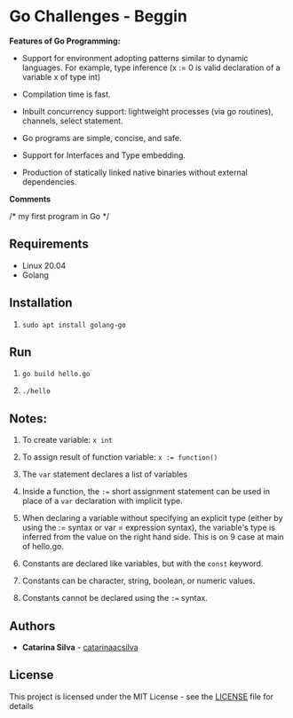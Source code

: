 # Go Challenges - Beggin

**Features of Go Programming:**

- Support for environment adopting patterns similar to dynamic languages. For example, type inference (x := 0 is valid declaration of a variable x of type int)

- Compilation time is fast.

- Inbuilt concurrency support: lightweight processes (via go routines), channels, select statement.

- Go programs are simple, concise, and safe.

- Support for Interfaces and Type embedding.

- Production of statically linked native binaries without external dependencies.

**Comments**

/* my first program in Go */


## Requirements

- Linux 20.04
- Golang

## Installation

1. `sudo apt install golang-go`

## Run

1. `go build hello.go`

2. `./hello`

## Notes:

1. To create variable: `x int`

2. To assign result of function variable: `x := function()`

3. The `var` statement declares a list of variables

4. Inside a function, the `:=` short assignment statement can be used in place of a `var` declaration with implicit type. 

5. When declaring a variable without specifying an explicit type (either by using the := syntax or var = expression syntax), the variable's type is inferred from the value on the right hand side. This is on 9 case at main of hello.go.

6. Constants are declared like variables, but with the `const` keyword.

7. Constants can be character, string, boolean, or numeric values.

8. Constants cannot be declared using the `:=` syntax. 

## Authors

* **Catarina Silva** - [catarinaacsilva](https://github.com/catarinaacsilva)

## License

This project is licensed under the MIT License - see the [LICENSE](LICENSE) file for details